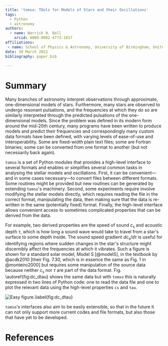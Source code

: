 ```yaml
---
title: 'tomso: TOols for Models of Stars and their Oscillations'
tags:
  - Python
  - astronomy
authors:
  - name: Warrick H. Ball
    orcid: 0000-0002-4773-1017
affiliations:
 - name: School of Physics & Astronomy, University of Birmingham, United Kingdom
date: 30 March 2022
bibliography: paper.bib

---
```


# Summary

Many branches of astronomy interpret observations through approximate,
one-dimensional models of stars.  Furthermore, many stars are observed
to undergo resonant pulsations, and the frequencies at which they do
so are similarly interpreted through the predicted pulsations of the
one-dimensional models.  Since the problem was defined in its modern
form around the mid-20th century, many programs have been written to
produce models and predict their frequencies and correspondingly many
custom data formats have been defined, with varying levels of ease-of-use
and interoperability.  Some are fixed-width plain text files; some are
Fortran binaries; some can be converted from one format to another
(but not necessarily back again).

`tomso` is a set of Python modules that provides a high-level
interface to several formats and enables or simplifies several common
tasks in analysing the stellar models and oscillations.  First, it can
be convenient—and in some cases necessary—to convert files between
different formats.  Some routines might be provided but new routines
can be generated by extending `tomso`'s machinery.  Second, some
experiments require involve modifying the stellar models directly,
which requires reading the file in the correct format, manipulating
the data, then making sure that the data is re-written in the same
(potentially fixed) format.  Finally, the high-level interface allows
convenient access to sometimes complicated properties that can be
derived from the data.

For example, two derived properties are the speed of sound
$c_\mathrm{s}$ and acoustic depth $\tau$, which is how long a sound
wave would take to travel from a star's surface to some depth inside.
The sound speed gradient $dc_\mathrm{s}/d\tau$ is useful for
identifying regions where sudden changes in the star's structure might
discernibly affect the frequencies at which it vibrates.
Such a figure is shown for a standard solar model, Model S [@modelS],
in the textbook by @acdk2010 [their Fig. 7.30, which is in essence the
same as Fig. 1 in @monteiro2000] but requires some manipulation of the
source data because neither $c_\mathrm{s}$ nor $\tau$ are part of the
data format.  Fig. \autoref{fig:dc_dtau} shows the same data but with
`tomso` this is naturally expressed in two lines of Python code: one
to read the data file and one to plot the relevant data using the
high-level properties `cs` and `tau`.

![Easy figure.\label{fig:dc_dtau}](https://tomso.readthedocs.io/en/stable/index-1.hires.png)

`tomso`'s interfaces also aim to be easily extensible, so that in the
future it can not only support more current codes and file formats,
but also those that have yet to be developed.

# References
